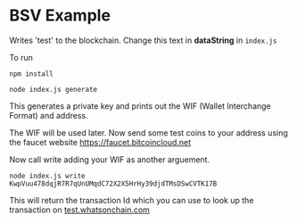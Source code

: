 # BSV Example

Writes 'test' to the blockchain. Change this text in **dataString** in `index.js`

To run

`npm install`

`node index.js generate`

This generates a private key and prints out the WIF (Wallet Interchange Format) and address.

The WIF will be used later. Now send some test coins to your address using the faucet website https://faucet.bitcoincloud.net

Now call write adding your WIF as another arguement.

`node index.js write KwpVuu478dqjR7R7qUnUMqdC72X2X5HrHy39djdTMsDSwCVTK17B`

This will return the transaction Id which you can use to look up the transaction on [test.whatsonchain.com](https://test.whatsonchain.com/)